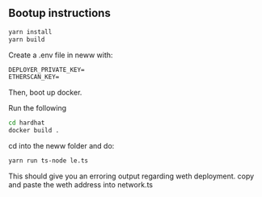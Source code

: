 ## Bootup instructions


```sh
yarn install
yarn build
```

Create a .env file in neww with:

```markdown
DEPLOYER_PRIVATE_KEY=   
ETHERSCAN_KEY=
```

Then, boot up docker.

Run the following

```sh
cd hardhat
docker build .
```

cd into the neww folder and do:

```sh
yarn run ts-node le.ts
```

This should give you an erroring output regarding weth deployment. copy and paste the weth address into network.ts
